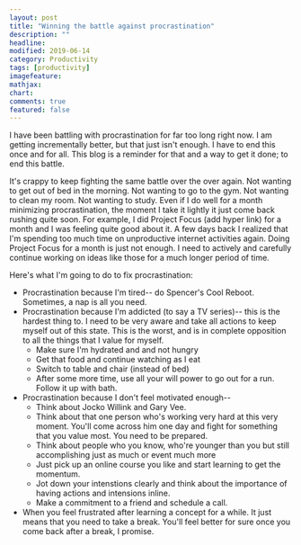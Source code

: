 ```yaml
---
layout: post
title: "Winning the battle against procrastination"
description: ""
headline: 
modified: 2019-06-14
category: Productivity
tags: [productivity]
imagefeature: 
mathjax: 
chart: 
comments: true
featured: false
---
```


I have been battling with procrastination for far too long right now. I am getting incrementally better, but that just isn't enough. I have to end this once and for all. This blog is a reminder for that and a way to get it done; to end this battle. 

It's crappy to keep fighting the same battle over the over again. Not wanting to get out of bed in the morning. Not wanting to go to the gym. Not wanting to clean my room. Not wanting to study. Even if I do well for a month minimizing procrastination, the moment I take it lightly it just come back rushing quite soon. For example, I did Project Focus (add hyper link) for a month and I was feeling quite good about it. A few days back I realized that I'm spending too much time on unproductive internet activities again. Doing Project Focus for a month is just not enough. I need to actively and carefully continue working on ideas like those for a much longer period of time. 

Here's what I'm going to do to fix procrastination: 
- Procrastination because I'm tired-- do Spencer's Cool Reboot. Sometimes, a nap is all you need. 
- Procrastination because I'm addicted (to say a TV series)-- this is the hardest thing to. I need to be very aware and take all actions to keep myself out of this state. This is the worst, and is in complete opposition to all the things that I value for myself. 
	- Make sure I'm hydrated and and not hungry
	- Get that food and continue watching as I eat
	- Switch to table and chair (instead of bed)
	- After some more time, use all your will power to go out for a run. Follow it up with bath. 
- Procrastination because I don't feel motivated enough-- 
	- Think about Jocko Willink and Gary Vee.
	- Think about that one person who's working very hard at this very moment. You'll come across him one day and fight for something that you value most. You need to be prepared.
	- Think about people who you know, who're younger than you but still accomplishing just as much or event much more
	- Just pick up an online course you like and start learning to get the momentum.
	- Jot down your intenstions clearly and think about the importance of having actions and intensions inline.
	- Make a commitment to a friend and schedule a call. 
- When you feel frustrated after learning a concept for a while. It just means that you need to take a break. You'll feel better for sure once you come back after a break, I promise.